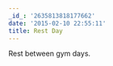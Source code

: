 ```yaml
---
_id_: '2635813818177662'
date: '2015-02-10 22:55:11'
title: Rest Day
---
```


Rest between gym days.
